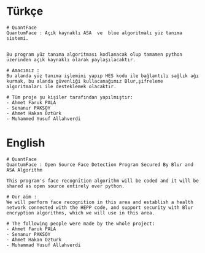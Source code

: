 # Türkçe 
    # QuantFace
    QuantumFace : Açık kaynaklı ASA  ve  blue algoritmalı yüz tanıma sistemi.


    Bu program yüz tanıma algoritması kodlanacak olup tamamen python üzerinden açık kaynaklı olarak paylaşılacaktır.

    # Amacımız : 
    Bu alanda yüz tanıma işlemini yapıp HES kodu ile bağlantılı sağlık ağı kurmak, bu alanda güvenliği kullacanağımız Blur,şifreleme algoritmaları ile desteklemek olacaktır.

    # Tüm proje şu kişiler tarafından yapılmıştır:
    - Ahmet Faruk PALA
    - Senanur PAKSOY
    - Ahmet Hakan Öztürk
    - Muhammed Yusuf Allahverdi

# English

    # QuantFace
    QuantumFace : Open Source Face Detection Program Secured By Blur and ASA Algorithm

    This program's face recognition algorithm will be coded and it will be shared as open source entirely over python.

    # Our aim :
    We will perform face recognition in this area and establish a health network connected with the HEPP code, and support security with Blur encryption algorithms, which we will use in this area.

    # The following people were made by the whole project:
    - Ahmet Faruk PALA
    - Senanur PAKSOY
    - Ahmet Hakan Ozturk
    - Muhammad Yusuf Allahverdi